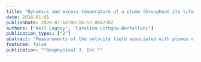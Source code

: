 ```yaml
---
title: "Dynamics and excess temperature of a plume throughout its life cycle"
date: 2016-01-01
publishDate: 2020-07-16T00:16:52.004228Z
authors: ["Neil Cagney", "Carolina Lithgow-Bertelloni"]
publication_types: ["2"]
abstract: "Measurements of the velocity field associated with plumes rising through a viscous fluid are performed using stereoscopic Particle-Image Velocimetry in the Rayleigh number range 4.4 x 10(5)-6.4 x 10(5). The experimental model is analogous to a mantle plume rising from the core-mantle boundary to the base of the lithosphere. The behaviour of the plume is studied throughout its life cycle, which is broken up into four stages; the Formation Stage, when the plume forms; the Rising Stage, when the plume rises through the fluid; the Spreading Stage, when the plume reaches the surface and spreads; and finally the Declining Stage, when the heat source has been removed and the plume weakens. The latter three stages are examined in terms of the Finite-Time Lyapunov Exponent fields and the advection of passive tracers throughout the flow. The temperature at the heater and near the fluid surface are measured using thermocouples to infer how the presence of a mantle plume would produce excess temperature near the lithosphere throughout the various stages of its life cycle. In all experiments, a time lag is observed between the removal of the heat source and the decline in the excess temperature near the surface, which is proportional to the rise time. A simple analytical model is presented, which suggests that under mantle conditions (i.e. negligible thermal diffusion), the relationship between the time lag and the rise time is robust and independent of the Rayleigh number; however, the constant of proportionality is closer to unity in the absence of diffusion. Once the heat source is removed, the excess temperature near the surface declines exponentially at a rate that is inversely proportional to the rise time. The implications of this result are discussed in terms of the decline in volcanism in the Louisville hotspot chain over the past 20 Ma. The rise velocity of material in the plume is examined; the rise velocity is found to vary significantly with the plume height in a manner that is inconsistent with many of the common semi-analytical models of thermal plumes in the literature. It is also argued that this height dependency will cause estimates of the rise velocity based on the decay series of uranium isotopes to significantly underestimate the true value."
featured: false
publication: "*Geophysical J. Int.*"
---
```


